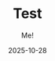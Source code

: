 ---
title: Test
description: testCTF 2025
author: Me!
date: 2025-10-28
categories: [Reverse Engineering]
---